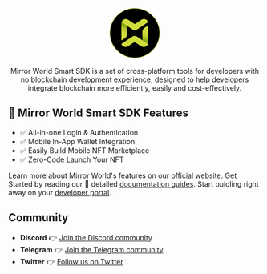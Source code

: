 <p align="center">
  <a href="https://docs.mirrorworld.fun">
    <img src="../logo.png" alt="Mirror World" width="100" />
  </a>
</p>

<p align="center">Mirror World Smart SDK is a set of cross-platform tools for developers with no blockchain development experience, designed to help developers integrate blockchain more efficiently, easily and cost-effectively.
</p>

## 🌟 Mirror World Smart SDK Features

- ✅ All-in-one Login & Authentication 
- ✅ Mobile In-App Wallet Integration
- ✅ Easily Build Mobile NFT Marketplace 
- ✅ Zero-Code Launch Your NFT

Learn more about Mirror World's features on our [official website](https://mirrorworld.fun/developer). Get Started by reading our 📖 detailed [documentation guides](https://docs.mirrorworld.fun). Start buidling right away on your [developer portal](https://app.mirrorworld.fun).

## Community
- **Discord** 👉 [Join the Discord community](https://mirrorworld.fun/discord)
- **Telegram** 👉 [Join the Telegram community](https://mirrorworld.fun/telegram)
- **Twitter** 👉 [Follow us on Twitter](https://mirrorworld.fun/twitter)
